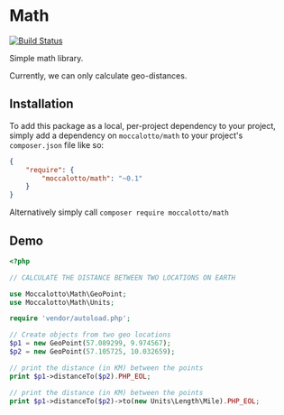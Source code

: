 # Math
[![Build Status](https://travis-ci.org/moccalotto/math.svg?branch=master)](https://travis-ci.org/moccalotto/math)

Simple math library.

Currently, we can only calculate geo-distances.

## Installation

To add this package as a local, per-project dependency to your project, simply add a dependency on
 `moccalotto/math` to your project's `composer.json` file like so:

```json
{
    "require": {
        "moccalotto/math": "~0.1"
    }
}
```

Alternatively simply call `composer require moccalotto/math`


## Demo

```php
<?php

// CALCULATE THE DISTANCE BETWEEN TWO LOCATIONS ON EARTH

use Moccalotto\Math\GeoPoint;
use Moccalotto\Math\Units;

require 'vendor/autoload.php';

// Create objects from two geo locations
$p1 = new GeoPoint(57.089299, 9.974567);
$p2 = new GeoPoint(57.105725, 10.032659);

// print the distance (in KM) between the points
print $p1->distanceTo($p2).PHP_EOL;

// print the distance (in KM) between the points
print $p1->distanceTo($p2)->to(new Units\Length\Mile).PHP_EOL;
```
